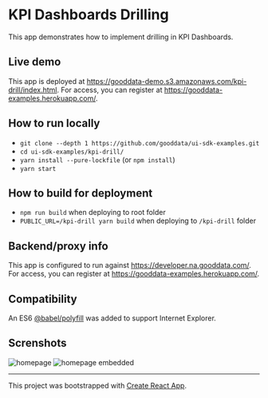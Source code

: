 # KPI Dashboards Drilling

This app demonstrates how to implement drilling in KPI Dashboards.

## Live demo

This app is deployed at https://gooddata-demo.s3.amazonaws.com/kpi-drill/index.html. For access, you can register at https://gooddata-examples.herokuapp.com/.

## How to run locally

* `git clone --depth 1 https://github.com/gooddata/ui-sdk-examples.git`
* `cd ui-sdk-examples/kpi-drill/`
* `yarn install --pure-lockfile` (or `npm install`)
* `yarn start`

## How to build for deployment

* `npm run build` when deploying to root folder
* `PUBLIC_URL=/kpi-drill yarn build` when deploying to `/kpi-drill` folder

## Backend/proxy info

This app is configured to run against https://developer.na.gooddata.com/. For access, you can register at https://gooddata-examples.herokuapp.com/.

## Compatibility

An ES6 [@babel/polyfill](https://babeljs.io/docs/en/babel-polyfill) was added to support Internet Explorer.

## Screnshots

![homepage](https://raw.githubusercontent.com/gooddata/ui-sdk-examples/master/kpi-drill/public/screen1.png "Homepage")
![homepage embedded](https://raw.githubusercontent.com/gooddata/ui-sdk-examples/master/kpi-drill/public/screen2.png "Homepage embedded")

---

This project was bootstrapped with [Create React App](https://github.com/facebook/create-react-app).
